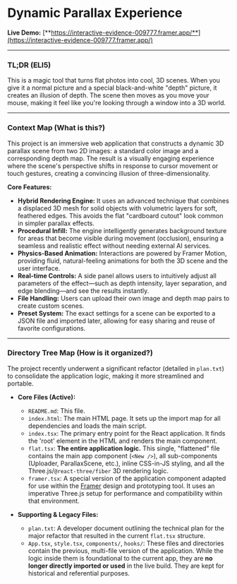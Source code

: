 # Dynamic Parallax Experience

**Live Demo:** [**https://interactive-evidence-009777.framer.app/**](https://interactive-evidence-009777.framer.app/)

---

### TL;DR (ELI5)

This is a magic tool that turns flat photos into cool, 3D scenes. When you give it a normal picture and a special black-and-white "depth" picture, it creates an illusion of depth. The scene then moves as you move your mouse, making it feel like you're looking through a window into a 3D world.

---

### Context Map (What is this?)

This project is an immersive web application that constructs a dynamic 3D parallax scene from two 2D images: a standard color image and a corresponding depth map. The result is a visually engaging experience where the scene's perspective shifts in response to cursor movement or touch gestures, creating a convincing illusion of three-dimensionality.

**Core Features:**

*   **Hybrid Rendering Engine:** It uses an advanced technique that combines a displaced 3D mesh for solid objects with volumetric layers for soft, feathered edges. This avoids the flat "cardboard cutout" look common in simpler parallax effects.
*   **Procedural Infill:** The engine intelligently generates background texture for areas that become visible during movement (occlusion), ensuring a seamless and realistic effect without needing external AI services.
*   **Physics-Based Animation:** Interactions are powered by Framer Motion, providing fluid, natural-feeling animations for both the 3D scene and the user interface.
*   **Real-time Controls:** A side panel allows users to intuitively adjust all parameters of the effect—such as depth intensity, layer separation, and edge blending—and see the results instantly.
*   **File Handling:** Users can upload their own image and depth map pairs to create custom scenes.
*   **Preset System:** The exact settings for a scene can be exported to a JSON file and imported later, allowing for easy sharing and reuse of favorite configurations.

---

### Directory Tree Map (How is it organized?)

The project recently underwent a significant refactor (detailed in `plan.txt`) to consolidate the application logic, making it more streamlined and portable.

*   **Core Files (Active):**
    *   `README.md`: This file.
    *   `index.html`: The main HTML page. It sets up the import map for all dependencies and loads the main script.
    *   `index.tsx`: The primary entry point for the React application. It finds the 'root' element in the HTML and renders the main component.
    *   `flat.tsx`: **The entire application logic.** This single, "flattened" file contains the main app component (`<New />`), all sub-components (Uploader, ParallaxScene, etc.), inline CSS-in-JS styling, and all the Three.js/`@react-three/fiber` 3D rendering logic.
    *   `framer.tsx`: A special version of the application component adapted for use within the [Framer](httpshttps://framer.com) design and prototyping tool. It uses an imperative Three.js setup for performance and compatibility within that environment.

*   **Supporting & Legacy Files:**
    *   `plan.txt`: A developer document outlining the technical plan for the major refactor that resulted in the current `flat.tsx` structure.
    *   `App.tsx`, `style.tsx`, `components/`, `hooks/`: These files and directories contain the previous, multi-file version of the application. While the logic inside them is foundational to the current app, they are **no longer directly imported or used** in the live build. They are kept for historical and referential purposes.
